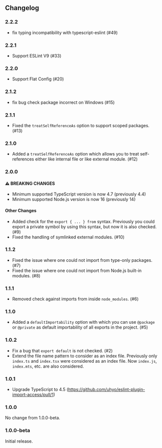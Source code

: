 ## Changelog

### 2.2.2

- fix typing incompatibility with typescript-eslint (#49)

### 2.2.1

- Support ESLint V9 (#33)

### 2.2.0

- Support Flat Config (#20)

### 2.1.2

- fix bug check package incorrect on Windows (#15)

### 2.1.1

- Fixed the `treatSelfReferenceAs` option to support scoped packages. (#13)

### 2.1.0

- Added a `treatSelfReferenceAs` option which allows you to treat self-references either like internal file or like external module. (#12)

### 2.0.0

#### :warning: BREAKING CHANGES

- Minimum supported TypeScript version is now 4.7 (previously 4.4)
- Minimum supported Node.js version is now 16 (previously 14)

#### Other Changes

- Added check for the `export { ... } from` syntax. Previously you could export a private symbol by using this syntax, but now it is also checked. (#9)
- Fixed the handling of symlinked external modules. (#10)

### 1.1.2

- Fixed the issue where one could not import from type-only packages. (#7)
- Fixed the issue where one could not import from Node.js built-in modules. (#8)

### 1.1.1

- Removed check against imports from inside `node_modules`. (#6)

### 1.1.0

- Added a `defaultImportability` option with which you can use `@package` or `@private` as default importability of all exports in the project. (#5)

### 1.0.2

- Fix a bug that `export default` is not checked. (#2)
- Extend the file name pattern to consider as an index file. Previously only `index.ts` and `index.tsx` were considered as an index file. Now `index.js`, `index.mts`, etc. are also considered.

### 1.0.1

- Upgrade TypeScript to 4.5 (https://github.com/uhyo/eslint-plugin-import-access/pull/1)

### 1.0.0

No change from 1.0.0-beta.

### 1.0.0-beta

Initial release.
